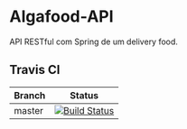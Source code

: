 # Algafood-API
API RESTful com Spring de um delivery food.

## Travis CI

|Branch|Status
|--|--|
|master|[![Build Status](https://travis-ci.org/jonathanmdr/Algafood-API.svg?branch=master)](https://travis-ci.org/jonathanmdr/Algafood-API)
